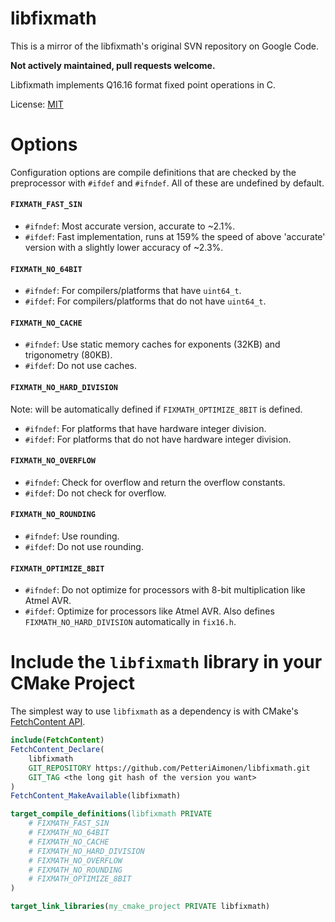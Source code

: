 # libfixmath

This is a mirror of the libfixmath's original SVN repository on Google Code.

**Not actively maintained, pull requests welcome.**

Libfixmath implements Q16.16 format fixed point operations in C.

License: <a href="http://www.opensource.org/licenses/mit-license.php">MIT</a>

# Options

Configuration options are compile definitions that are checked by the preprocessor with `#ifdef` and `#ifndef`.  All of these are undefined by default.

#### `FIXMATH_FAST_SIN`

- `#ifndef`: Most accurate version, accurate to ~2.1%.
- `#ifdef`: Fast implementation, runs at 159% the speed of above 'accurate' version with a slightly lower accuracy of ~2.3%.

#### `FIXMATH_NO_64BIT`

- `#ifndef`: For compilers/platforms that have `uint64_t`.
- `#ifdef`: For compilers/platforms that do not have `uint64_t`.

#### `FIXMATH_NO_CACHE`

- `#ifndef`: Use static memory caches for exponents (32KB) and trigonometry (80KB). 
- `#ifdef`: Do not use caches.

#### `FIXMATH_NO_HARD_DIVISION`

Note: will be automatically defined if `FIXMATH_OPTIMIZE_8BIT` is defined.

- `#ifndef`: For platforms that have hardware integer division.
- `#ifdef`: For platforms that do not have hardware integer division.

#### `FIXMATH_NO_OVERFLOW`

- `#ifndef`: Check for overflow and return the overflow constants. 
- `#ifdef`: Do not check for overflow.

#### `FIXMATH_NO_ROUNDING`

- `#ifndef`: Use rounding. 
- `#ifdef`: Do not use rounding.

#### `FIXMATH_OPTIMIZE_8BIT`

- `#ifndef`: Do not optimize for processors with 8-bit multiplication like Atmel AVR. 
- `#ifdef`: Optimize for processors like Atmel AVR.  Also defines `FIXMATH_NO_HARD_DIVISION` automatically in `fix16.h`.

# Include the `libfixmath` library in your CMake Project

The simplest way to use `libfixmath` as a dependency is with CMake's [FetchContent API](https://cmake.org/cmake/help/latest/module/FetchContent.html).

```cmake
include(FetchContent)
FetchContent_Declare(
    libfixmath
    GIT_REPOSITORY https://github.com/PetteriAimonen/libfixmath.git
    GIT_TAG <the long git hash of the version you want>
)
FetchContent_MakeAvailable(libfixmath)

target_compile_definitions(libfixmath PRIVATE
    # FIXMATH_FAST_SIN
    # FIXMATH_NO_64BIT
    # FIXMATH_NO_CACHE
    # FIXMATH_NO_HARD_DIVISION
    # FIXMATH_NO_OVERFLOW
    # FIXMATH_NO_ROUNDING
    # FIXMATH_OPTIMIZE_8BIT
)

target_link_libraries(my_cmake_project PRIVATE libfixmath)
```